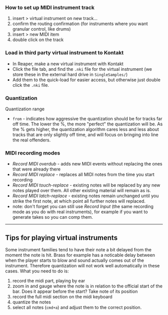 
### How to set up MIDI instrument track
1. insert > virtual instrument on new track...
2. confirm the routing confirmation (for instruments where you want granular control, like drums)
3. insert > new MIDI item
4. double click on the track

### Load in third party virtual instrument to Kontakt
- In Reaper, make a new virtual instrument with Kontakt
- Click the file tab, and find the `.nki` file for the virtual instrument (we store these in the external hard drive in `SingleSamples/`)
- Add them to the quick-load for easier access, but otherwise just double click the `.nki` file.

### Quantization
Quantization range
- `from` - indicates how aggressive the quantization should be for tracks far off time. The lower the %, the more "perfect" the quantization will be. As the % gets higher, the quantization algorithm cares less and less about tracks that are only slightly off time, and will focus on bringing into line the real offenders.

### MIDI recording modes
- *Record MIDI overdub* - adds new MIDI events without replacing the ones that were already there
- *Record MIDI replace* - replaces all MIDI notes from the time you start recording
- *Record MIDI touch-replace* - existing notes will be replaced by any new notes played over them. All other existing material will remain as is.
- *Record MIDI latch-replace* - existing notes remain unchanged until you strike the first note, at which point all further notes will replaced.
- note: don't forget you can still use *Record Input* (the same recording mode as you do with real instruments), for example if you want to generate takes so you can comp them.

* * *

## Tips for playing virtual instruments
Some instrument families tend to have their note a bit delayed from the moment the note is hit. Brass for example has a noticable delay between when the player starts to blow and sound actually comes out of the instrument. Therefore quantization will not work well automatically in these cases. What you need to do is:
1. record the midi part, playing by ear
2. zoom in and gauge where the note is in relation to the official start of the bar. Does it appear before the start? Take note of its position
3. record the full midi section on the midi keyboard
4. quantize the notes
5. select all notes (`cmd+a`) and adjust them to the correct position.